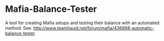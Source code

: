 Mafia-Balance-Tester
====================
A tool for creating Mafia setups and testing their balance with an automated method.
See: http://www.teamliquid.net/forum/mafia/436988-automatic-balance-tester
